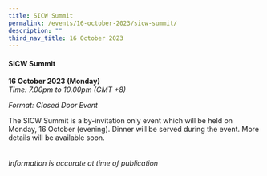 ```yaml
---
title: SICW Summit
permalink: /events/16-october-2023/sicw-summit/
description: ""
third_nav_title: 16 October 2023
---
```

#### **SICW Summit**

**16 October 2023 (Monday)**  
*Time: 7.00pm to 10.00pm (GMT +8)*

*Format: Closed Door Event*

The SICW Summit is a by-invitation only event which will be held on Monday, 16 October (evening). Dinner will be served during the event. More details will be available soon.
<br><br><br>
*Information is accurate at time of publication*